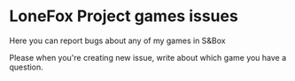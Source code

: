 # LoneFox Project games issues
Here you can report bugs about any of my games in S&Box

Please when you're creating new issue, write about which game you have a question. 

